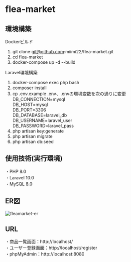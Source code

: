 # flea-market

## 環境構築
Dockerビルド
1. git clone git@github.com:miimi22/flea-market.git
2. cd flea-market
3. docker-compose up -d --build

Laravel環境構築
1. docker-compose exec php bash
2. composer install
3. cp .env.example .env、.envの環境変数を次の通りに変更<br>
   DB_CONNECTION=mysql<br>
   DB_HOST=mysql<br>
   DB_PORT=3306<br>
   DB_DATABASE=laravel_db<br>
   DB_USERNAME=laravel_user<br>
   DB_PASSWORD=laravel_pass<br>
4. php artisan key:generate
5. php artisan migrate
6. php artisan db:seed

## 使用技術(実行環境)
・PHP 8.0
<br>
・Laravel 10.0
<br>
・MySQL 8.0

## ER図
![fleamarket-er](https://github.com/user-attachments/assets/0ffeac5a-0a44-4d58-8d27-a91f2509e51a)

## URL
・商品一覧画面：http://localhost/
<br>
・ユーザー登録画面：http://localhost/register
<br>
・phpMyAdmin：http://localhost:8080
